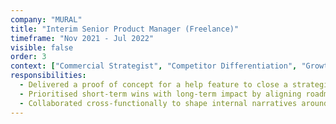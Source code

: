 ```yaml
---
company: "MURAL"
title: "Interim Senior Product Manager (Freelance)"
timeframe: "Nov 2021 - Jul 2022"
visible: false
order: 3
context: ["Commercial Strategist", "Competitor Differentiation", "Growth Enablers"]
responsibilities:
  - Delivered a proof of concept for a help feature to close a strategic gap relative to competitors—focusing on activation and retention signals from user feedback and benchmarks.
  - Prioritised short-term wins with long-term impact by aligning roadmap experiments with strategic differentiation goals.
  - Collaborated cross-functionally to shape internal narratives around user onboarding friction and made the case for improved help pathways as a commercial priority.
---
```

